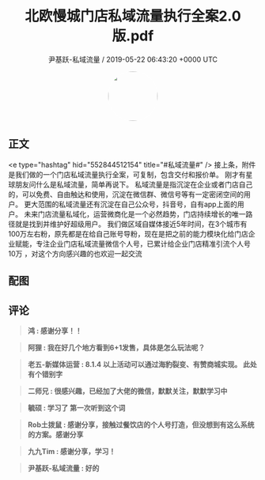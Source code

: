<h1 align="center">北欧慢城门店私域流量执行全案2.0版.pdf</h1>
<p align="center">
    <a>尹基跃-私域流量 / 2019-05-22 06:43:20 &#43;0000 UTC</a>
</p>

<div align="center">
    <img src="https://images.zsxq.com/FkWzSWgsLlAUio08GahMOWozg1fK?e=1590940799&amp;token=kIxbL07-8jAj8w1n4s9zv64FuZZNEATmlU_Vm6zD:7_WOY6nfrXX-ezyaqsFjbDfp6Lw=" width="100" height="100" style="border:1px solid;border-radius:50%; color:#ffffff"/>
</div>

## 正文

<div>
&lt;e type=&#34;hashtag&#34; hid=&#34;552844512154&#34; title=&#34;#私域流量#&#34; /&gt; 
接上条，附件是我们做的一个门店私域流量执行全案，可复制，包含交付和报价单。
刚才有星球朋友问什么是私域流量，简单再说下。
私域流量是指沉淀在企业或者门店自己的，可以免费、自由触达和使用，沉淀在微信群、微信号等有一定密闭空间的用户。 更大范围的私域流量还有沉淀在自己公众号，抖音号，自有app上面的用户。
未来门店流量私域化，运营微商化是一个必然趋势，门店持续增长的唯一路径就是找到并维护好超级用户。
我们做区域自媒体接近5年时间，在3个城市有100万左右粉，原先都是在给自己账号导粉，现在是把之前的能力模块化给门店企业赋能，专注企业门店私域流量微信个人号，已累计给企业门店精准引流个人号10万 ，对这个方向感兴趣的也欢迎一起交流
</div>

## 配图
<div class="image" align="center">

</div>

## 评论

<div align="left">
<div>

<blockquote >
<span> <strong>鸿 : 感谢分享！！ </strong></span>
</blockquote>

<blockquote >
<span> <strong>阿狸 : 我在好几个地方看到6&#43;1发售，具体是怎么玩法呢？ </strong></span>
</blockquote>

<blockquote >
<span> <strong>老五-新媒体运营 : 8.1.4
以上活动可以通过海豹裂变、有赞商城实现。
此处有个错别字 </strong></span>
</blockquote>

<blockquote >
<span> <strong>二师兄 : 很感兴趣，已经加了大佬的微信，默默关注，默默学习中 </strong></span>
</blockquote>

<blockquote >
<span> <strong>毓硕 : 学习了  第一次听到这个词 </strong></span>
</blockquote>

<blockquote >
<span> <strong>Rob土拨鼠 : 感谢分享，接触过餐饮店的个人号打造，但没想到有这么系统的方案。感谢分享 </strong></span>
</blockquote>

<blockquote >
<span> <strong>九九Tim : 感谢分享，学习！ </strong></span>
</blockquote>

<blockquote >
<span> <strong>尹基跃-私域流量 : 好的 </strong></span>
</blockquote>

</div>
</div>
